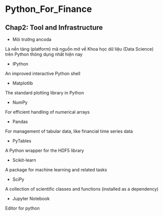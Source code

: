 # Python_For_Finance


## Chap2: Tool and Infrastructure

* Môi trường ancoda

Là nền tảng (platform) mã nguồn mở về Khoa học dữ liệu (Data Science) trên Python thông dụng nhất hiện nay

* IPython

An improved interactive Python shell

* Matplotlib

The standard plotting library in Python

* NumPy

For efficient handling of numerical arrays

* Pandas

For management of tabular data, like financial time series data

* PyTables

A Python wrapper for the HDF5 library

* Scikit-learn

A package for machine learning and related tasks

* SciPy

A collection of scientific classes and functions (installed as a dependency)

* Jupyter Notebook

Editor for python
